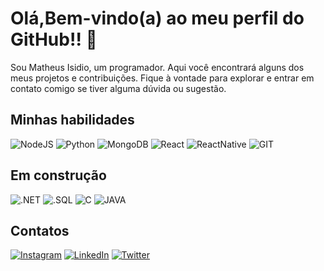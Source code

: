 # Olá,Bem-vindo(a) ao meu perfil do GitHub!! 👋

Sou Matheus Isidio, um programador.  Aqui você encontrará alguns dos meus projetos e contribuições. Fique à vontade para explorar e entrar em contato comigo se tiver alguma dúvida ou sugestão.
</n>

## Minhas habilidades
![NodeJS](https://img.shields.io/badge/Node.js-43853D?style=for-the-badge&logo=node.js&logoColor=white)
![Python](https://img.shields.io/badge/Python-3776AB?style=for-the-badge&logo=python&logoColor=white)
![MongoDB](https://img.shields.io/badge/MongoDB-4EA94B?style=for-the-badge&logo=mongodb&logoColor=white)
![React](https://img.shields.io/badge/React-20232A?style=for-the-badge&logo=react&logoColor=61DAFB)
![ReactNative](https://img.shields.io/badge/React_Native-20232A?style=for-the-badge&logo=react&logoColor=61DAFB)
![GIT](https://img.shields.io/badge/Git-E34F26?style=for-the-badge&logo=git&logoColor=white)

## Em construção
 ![.NET](https://img.shields.io/badge/.NET-5C2D91?style=for-the-badge&logo=.net&logoColor=white)
 ![.SQL](https://img.shields.io/badge/MySQL-00000F?style=for-the-badge&logo=mysql&logoColor=white)
 ![C](https://img.shields.io/badge/C-00599C?style=for-the-badge&logo=c&logoColor=white)
 ![JAVA](https://img.shields.io/badge/Java-ED8B00?style=for-the-badge&logo=java&logoColor=white)

## Contatos
[![Instagram](https://img.shields.io/badge/Instagram-E4405F?style=for-the-badge&logo=instagram&logoColor=white)](https://www.instagram.com/alvesmatheus._sj/)
[![LinkedIn](https://img.shields.io/badge/LinkedIn-0077B5?style=for-the-badge&logo=linkedin&logoColor=white)](https://www.linkedin.com/in/matheus-alves-7a9140230/)
[![Twitter](https://img.shields.io/badge/Twitter-1DA1F2?style=for-the-badge&logo=twitter&logoColor=white)](https://twitter.com/theu23_09)
